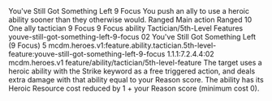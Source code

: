 <ability>
  <name>You&apos;ve Still Got Something Left</name>
  <cost>9 Focus</cost>
  <flavor>You push an ally to use a heroic ability sooner than they otherwise would.</flavor>
  <keywords>
    <keyword>Ranged</keyword>
  </keywords>
  <type>Main action</type>
  <distance>Ranged 10</distance>
  <target>One ally</target>
  <metadata>
    <class>tactician</class>
    <cost>9 Focus</cost>
    <cost_amount>9</cost_amount>
    <cost_resource>Focus</cost_resource>
    <feature_type>ability</feature_type>
    <file_dpath>Tactician/5th-Level Features</file_dpath>
    <item_id>youve-still-got-something-left-9-focus</item_id>
    <item_index>02</item_index>
    <item_name>You&apos;ve Still Got Something Left (9 Focus)</item_name>
    <level>5</level>
    <scc>mcdm.heroes.v1:feature.ability.tactician.5th-level-feature:youve-still-got-something-left-9-focus</scc>
    <scdc>1.1.1:7.2.4.4:02</scdc>
    <source>mcdm.heroes.v1</source>
    <type>feature/ability/tactician/5th-level-feature</type>
  </metadata>
  <effects>
    <effect type="mundane">The target uses a heroic ability with the Strike keyword as a free triggered action, and deals extra damage with that ability equal to your Reason score. The ability has its Heroic Resource cost reduced by 1 + your Reason score (minimum cost 0).</effect>
  </effects>
</ability>
